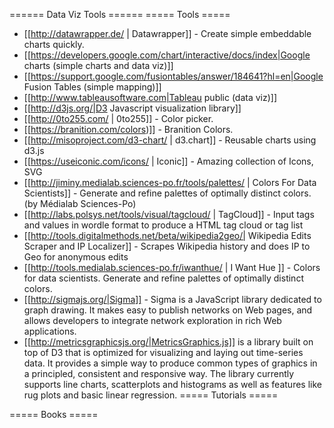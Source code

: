 ====== Data Viz Tools ======
===== Tools =====
  - [[http://datawrapper.de/ | Datawrapper]] - Create simple embeddable charts quickly.
  - [[https://developers.google.com/chart/interactive/docs/index|Google charts (simple charts and data viz)]]
  - [[https://support.google.com/fusiontables/answer/184641?hl=en|Google Fusion Tables (simple mapping)]]
  - [[http://www.tableausoftware.com|Tableau public (data viz)]]
  - [[http://d3js.org/|D3 Javascript visualization library]]
  - [[http://0to255.com/ | 0to255]] - Color picker.
  - [[https://branition.com/colors)]] - Branition Colors.
  - [[http://misoproject.com/d3-chart/ | d3.chart]] - Reusable charts using d3.js
  - [[https://useiconic.com/icons/ | Iconic]] - Amazing collection of Icons, SVG
  - [[http://jiminy.medialab.sciences-po.fr/tools/palettes/ | Colors For Data Scientists]] - Generate and refine palettes of optimally distinct colors. (by Médialab Sciences-Po)
  - [[http://labs.polsys.net/tools/visual/tagcloud/ | TagCloud]] - Input tags and values in wordle format to produce a HTML tag cloud or tag list
  - [[http://tools.digitalmethods.net/beta/wikipedia2geo/| Wikipedia Edits Scraper and IP Localizer]] - Scrapes Wikipedia history and does IP to Geo for anonymous edits
  - [[http://tools.medialab.sciences-po.fr/iwanthue/ | I Want Hue ]] - Colors for data scientists. Generate and refine palettes of optimally distinct colors.
  - [[http://sigmajs.org/|Sigma]] - Sigma is a JavaScript library dedicated to graph drawing. It makes easy to publish networks on Web pages, and allows developers to integrate network exploration in rich Web applications.
  - [[http://metricsgraphicsjs.org/|MetricsGraphics.js]] is a library built on top of D3 that is optimized for visualizing and laying out time-series data. It provides a simple way to produce common types of graphics in a principled, consistent and responsive way. The library currently supports line charts, scatterplots and histograms as well as features like rug plots and basic linear regression.
===== Tutorials =====

===== Books =====
